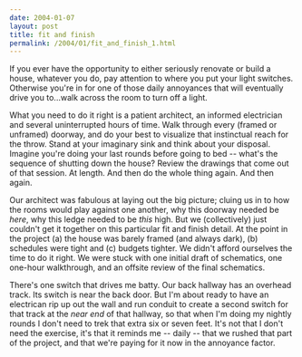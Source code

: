 ```yaml
---
date: 2004-01-07
layout: post
title: fit and finish
permalink: /2004/01/fit_and_finish_1.html
---
```


If you ever have the opportunity to either seriously renovate or build a house, whatever you do, pay attention to where you put your light switches. Otherwise you're in for one of those daily annoyances that will eventually drive you to...walk across the room to turn off a light.

What you need to do it right is a patient architect, an informed electrician and several uninterrupted hours of time. Walk through every (framed or unframed) doorway, and do your best to visualize that instinctual reach for the throw. Stand at your imaginary sink and think about your disposal. Imagine you're doing your last rounds before going to bed -- what's the sequence of shutting down the house? Review the drawings that come out of that session. At length. And then do the whole thing again. And then again.

Our architect was fabulous at laying out the big picture; cluing us in to how the rooms would play against one another, why this doorway needed be _here_, why this ledge needed to be _this_ high. But we (collectively) just couldn't get it together on this particular fit and finish detail. At the point in the project (a) the house was barely framed (and always dark), (b) schedules were tight and (c) budgets tighter. We didn't afford ourselves the time to do it right. We were stuck with one initial draft of schematics, one one-hour walkthrough, and an offsite review of the final schematics.

There's one switch that drives me batty. Our back hallway has an overhead track. Its switch is near the back door. But I'm about ready to have an electrican rip up out the wall and run conduit to create a second switch for that track at the _near end_ of that hallway, so that when I'm doing my nightly rounds I don't need to trek that extra six or seven feet. It's not that I don't need the exercise, it's that it reminds me -- daily -- that we rushed that part of the project, and that we're paying for it now in the annoyance factor.